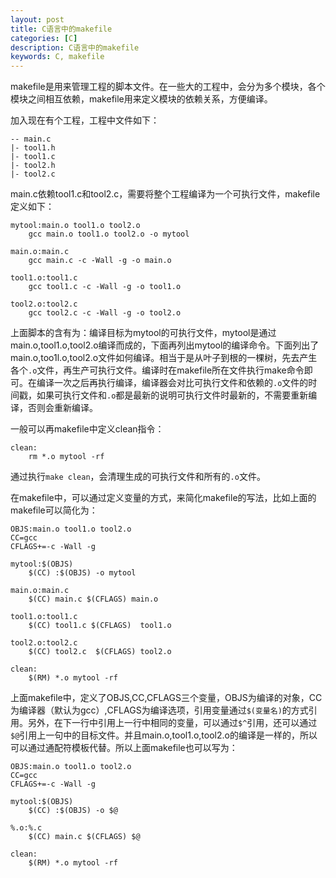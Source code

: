 ```yaml
---
layout: post
title: C语言中的makefile
categories: [C]
description: C语言中的makefile
keywords: C, makefile
---
```


makefile是用来管理工程的脚本文件。在一些大的工程中，会分为多个模块，各个模块之间相互依赖，makefile用来定义模块的依赖关系，方便编译。

加入现在有个工程，工程中文件如下：
```
-- main.c
|- tool1.h
|- tool1.c
|- tool2.h
|- tool2.c
```
main.c依赖tool1.c和tool2.c，需要将整个工程编译为一个可执行文件，makefile定义如下：
```
mytool:main.o tool1.o tool2.o
    gcc main.o tool1.o tool2.o -o mytool

main.o:main.c
    gcc main.c -c -Wall -g -o main.o

tool1.o:tool1.c
    gcc tool1.c -c -Wall -g -o tool1.o

tool2.o:tool2.c
    gcc tool2.c -c -Wall -g -o tool2.o
```

上面脚本的含有为：编译目标为mytool的可执行文件，mytool是通过main.o,tool1.o,tool2.o编译而成的，下面再列出mytool的编译命令。下面列出了main.o,too1l.o,tool2.o文件如何编译。相当于是从叶子到根的一棵树，先去产生各个`.o`文件，再生产可执行文件。编译时在makefile所在文件执行make命令即可。在编译一次之后再执行编译，编译器会对比可执行文件和依赖的`.o`文件的时间戳，如果可执行文件和`.o`都是最新的说明可执行文件时最新的，不需要重新编译，否则会重新编译。

一般可以再makefile中定义clean指令：
```
clean:
    rm *.o mytool -rf
```
通过执行`make clean`，会清理生成的可执行文件和所有的`.o`文件。

在makefile中，可以通过定义变量的方式，来简化makefile的写法，比如上面的makefile可以简化为：
```
OBJS:main.o tool1.o tool2.o
CC=gcc
CFLAGS+=-c -Wall -g

mytool:$(OBJS)
    $(CC) :$(OBJS) -o mytool

main.o:main.c
    $(CC) main.c $(CFLAGS) main.o

tool1.o:tool1.c
    $(CC) tool1.c $(CFLAGS)  tool1.o

tool2.o:tool2.c
    $(CC) tool2.c  $(CFLAGS) tool2.o

clean:
    $(RM) *.o mytool -rf
```
上面makefile中，定义了OBJS,CC,CFLAGS三个变量，OBJS为编译的对象，CC为编译器（默认为gcc）,CFLAGS为编译选项，引用变量通过`$(变量名)`的方式引用。另外，在下一行中引用上一行中相同的变量，可以通过`$^`引用，还可以通过`$@`引用上一句中的目标文件。并且main.o,tool1.o,tool2.o的编译是一样的，所以可以通过通配符模板代替。所以上面makefile也可以写为：
```
OBJS:main.o tool1.o tool2.o
CC=gcc
CFLAGS+=-c -Wall -g

mytool:$(OBJS)
    $(CC) :$(OBJS) -o $@

%.o:%.c
    $(CC) main.c $(CFLAGS) $@

clean:
    $(RM) *.o mytool -rf
```